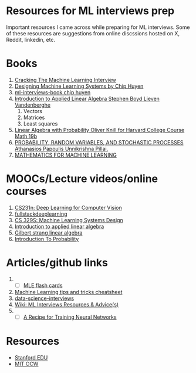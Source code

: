 # Resources for ML interviews prep
Important resources I came across while preparing for ML interviews. Some of these resources are suggestions from online discssions hosted on X, Reddit, linkedin, etc.

# Books
1. [Cracking The Machine Learning Interview](https://www.amazon.com/Cracking-Machine-Learning-Interview-Nitin-ebook/dp/B07K4Y6T3J)
2. [Designing Machine Learning Systems by Chip Huyen](https://www.oreilly.com/library/view/designing-machine-learning/9781098107956/)
3. [ml-interviews-book chip huyen](https://github.com/chiphuyen/ml-interviews-book/tree/master)
5. [Introduction to Applied Linear Algebra Stephen Boyd Lieven Vandenberghe](https://web.stanford.edu/~boyd/vmls/vmls.pdf)
   1. Vectors
   2. Matrices
   3. Least squares
6. [Linear Algebra with Probability Oliver Knill for Harvard College Course Math 19b](https://abel.math.harvard.edu/~knill/teaching/math19/math19b_2011.pdf)
7. [PROBABILITY, RANDOM VARIABLES, AND STOCHASTIC PROCESSES Athanasios Papoulis  Unnikrishna Pillai.](http://bayanbox.ir/view/4005733526817781582/Probability-Random-Variables-and-Stochastic-Processes.pdf)
8. [MATHEMATICS FOR
MACHINE LEARNING](https://mml-book.github.io/book/mml-book.pdf)

# MOOCs/Lecture videos/online courses
1. [CS231n: Deep Learning for Computer Vision](http://cs231n.stanford.edu/)
2. [fullstackdeeplearning](https://fullstackdeeplearning.com/spring2021/)
3. [CS 329S: Machine Learning Systems Design](https://stanford-cs329s.github.io/)
4. [Introduction to applied linear algebra](https://www.youtube.com/playlist?list=PLoROMvodv4rMz-WbFQtNUsUElIh2cPmN9)
5. [Gilbert strang linear algebra](https://ocw.mit.edu/courses/18-06-linear-algebra-spring-2010/video_galleries/video-lectures/)
6. [Introduction To Probability](https://ocw.mit.edu/courses/res-6-012-introduction-to-probability-spring-2018/pages/part-i-the-fundamentals/)

# Articles/github links
1. - [ ] [MLE flash cards](https://github.com/b7leung/MLE-Flashcards/tree/main)
2. [Machine Learning tips and tricks cheatsheet](https://stanford.edu/~shervine/teaching/cs-229/cheatsheet-machine-learning-tips-and-tricks)
3. [data-science-interviews](https://github.com/alexeygrigorev/data-science-interviews/blob/master/theory.md)
4. [Wiki: ML Interviews Resources & Advice(s)](https://forums.fast.ai/t/wiki-ml-interviews-resources-advice-s/70528)
5. - [ ] [A Recipe for Training Neural Networks](https://karpathy.github.io/2019/04/25/recipe/)

# Resources
 - [Stanford EDU](https://online.stanford.edu/explore?type=course)
 - [MIT OCW](https://ocw.mit.edu/)
